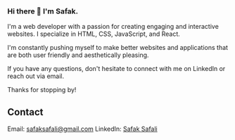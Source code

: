 ### Hi there 👋 I'm Safak.


I'm a web developer with a passion for creating engaging and interactive websites. I specialize in HTML, CSS, JavaScript, and React. 

I'm constantly pushing myself to make better websites and applications that are both user friendly and aesthetically pleasing.

If you have any questions, don't hesitate to connect with me on LinkedIn or reach out via email.

Thanks for stopping by!


## Contact
Email: safaksafali@gmail.com
LinkedIn: [Safak Safali](https://www.linkedin.com/in/safak-safali/)


<!--
**ssafali/ssafali** is a ✨ _special_ ✨ repository because its `README.md` (this file) appears on your GitHub profile.

Here are some ideas to get you started:

- 🔭 I’m currently working on ...
- 🌱 I’m currently learning ...
- 👯 I’m looking to collaborate on ...
- 🤔 I’m looking for help with ...
- 💬 Ask me about ...
- 📫 How to reach me: ...
- 😄 Pronouns: ...
- ⚡ Fun fact: ...
-->
